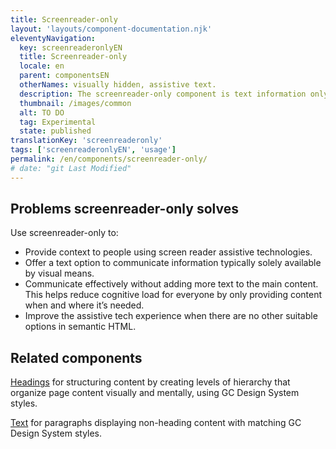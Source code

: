 ```yaml
---
title: Screenreader-only
layout: 'layouts/component-documentation.njk'
eleventyNavigation:
  key: screenreaderonlyEN
  title: Screenreader-only
  locale: en
  parent: componentsEN
  otherNames: visually hidden, assistive text.
  description: The screenreader-only component is text information only accessible with assistive technologies.
  thumbnail: /images/common
  alt: TO DO
  tag: Experimental
  state: published
translationKey: 'screenreaderonly'
tags: ['screenreaderonlyEN', 'usage']
permalink: /en/components/screenreader-only/
# date: "git Last Modified"
---
```


## Problems screenreader-only solves

Use screenreader-only to:

- Provide context to people using screen reader assistive technologies.
- Offer a text option to communicate information typically solely available by visual means.
- Communicate effectively without adding more text to the main content. This helps reduce cognitive load for everyone by only providing content when and where it’s needed.
- Improve the assistive tech experience when there are no other suitable options in semantic HTML.

<article class="bg-full-width bg-primary text-light pt-500 pb-400 my-500">
  <h2 class="mt-0 mb-400">Related components</h2>

<a href="{{ links.heading }}" class="link-light">Headings</a> for structuring content by creating levels of hierarchy that organize page content visually and mentally, using GC Design System styles.

<a href="{{ links.text }}" class="link-light">Text</a> for paragraphs displaying non-heading content with matching GC Design System styles.

</article>
